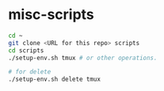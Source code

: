 # misc-scripts


```bash
cd ~
git clone <URL for this repo> scripts
cd scripts
./setup-env.sh tmux # or other operations.

# for delete
./setup-env.sh delete tmux
```
